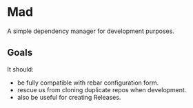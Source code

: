 # Mad

A simple dependency manager for development purposes.

## Goals

It should:
* be fully compatible with rebar configuration form.
* rescue us from cloning duplicate repos when development.
* also be useful for creating Releases.
